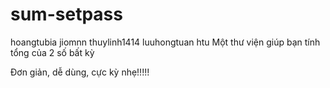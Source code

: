 # sum-setpass
hoangtubia
jiomnn
thuylinh1414
luuhongtuan
htu
Một thư viện giúp bạn tính tổng của 2 số bất kỳ

Đơn giản, dễ dùng, cực kỳ nhẹ!!!!!
